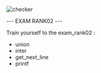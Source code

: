 ![checker](https://github.com/busshi/exam_rank02/actions/workflows/checker.yml/badge.svg)

--- EXAM RANK02 ---

Train yourself to the exam_rank02 :
- union
- inter
- get_next_line
- printf
